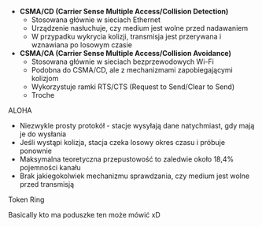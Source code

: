 - **CSMA/CD (Carrier Sense Multiple Access/Collision Detection)**
    - Stosowana głównie w sieciach Ethernet
    - Urządzenie nasłuchuje, czy medium jest wolne przed nadawaniem
    - W przypadku wykrycia kolizji, transmisja jest przerywana i wznawiana po losowym czasie
- **CSMA/CA (Carrier Sense Multiple Access/Collision Avoidance)**
    - Stosowana głównie w sieciach bezprzewodowych Wi-Fi
    - Podobna do CSMA/CD, ale z mechanizmami zapobiegającymi kolizjom
    - Wykorzystuje ramki RTS/CTS (Request to Send/Clear to Send)
    - Troche 
     
    
ALOHA
- Niezwykle prosty protokół - stacje wysyłają dane natychmiast, gdy mają je do wysłania
- Jeśli wystąpi kolizja, stacja czeka losowy okres czasu i próbuje ponownie
- Maksymalna teoretyczna przepustowość to zaledwie około 18,4% pojemności kanału
- Brak jakiegokolwiek mechanizmu sprawdzania, czy medium jest wolne przed transmisją

Token Ring 

Basically kto ma poduszke ten może mówić xD